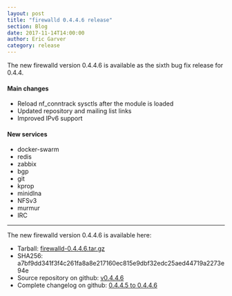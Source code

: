 ```yaml
---
layout: post
title: "firewalld 0.4.4.6 release"
section: Blog
date: 2017-11-14T14:00:00
author: Eric Garver
category: release
---
```


The new firewalld version 0.4.4.6 is available as the sixth bug fix release for 0.4.4.

#### Main changes

- Reload nf\_conntrack sysctls after the module is loaded
- Updated repository and mailing list links
- Improved IPv6 support

#### New services

- docker-swarm
- redis
- zabbix
- bgp
- git
- kprop
- minidlna
- NFSv3
- murmur
- IRC

-----

The new firewalld version 0.4.4.6 is available here:

 * Tarball: [firewalld-0.4.4.6.tar.gz](https://github.com/firewalld/firewalld/archive/v0.4.4.6.tar.gz)
 * SHA256: a7bf9dd341f3f4c261fa8a8e217160ec815e9dbf32edc25aed44719a2273e94e
 * Source repository on github: [v0.4.4.6](https://github.com/firewalld/firewalld/releases/tag/v0.4.4.6)
 * Complete changelog on github: [0.4.4.5 to 0.4.4.6](https://github.com/firewalld/firewalld/compare/v0.4.4.5...v0.4.4.6)
